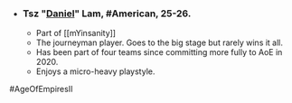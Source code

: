 -   ### Tsz "[Daniel](https://liquipedia.net/ageofempires/Daniel)" Lam, #American, 25-26.
	-   Part of [[mYinsanity]]
    -   The journeyman player. Goes to the big stage but rarely wins it all.
    -   Has been part of four teams since committing more fully to AoE in 2020.
    -   Enjoys a micro-heavy playstyle.

#AgeOfEmpiresII
